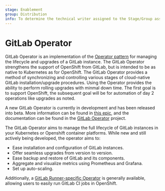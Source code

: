 ```yaml
---
stage: Enablement
group: Distribution
info: To determine the technical writer assigned to the Stage/Group associated with this page, see https://about.gitlab.com/handbook/engineering/ux/technical-writing/#designated-technical-writers
---
```


# GitLab Operator

GitLab Operator is an implementation of the [Operator pattern](https://www.openshift.com/blog)
for managing the lifecycle and upgrades of a GitLab instance. The GitLab Operator strengthens the support of OpenShift from GitLab, but is intended to be as native to Kubernetes as for OpenShift. The GitLab Operator provides a method of synchronizing and controlling various
stages of cloud-native GitLab installation/upgrade procedures. Using the Operator provides the ability to perform
rolling upgrades with minmal down time. The first goal is to support OpenShift, the subsequent goal will be for automation of day 2 operations like upgrades as noted.

A new GitLab Operator is currently in development and has been released into beta. More information can be found in [this epic](https://gitlab.com/groups/gitlab-org/-/epics/3444), and the documentation can be found in the [GitLab Operator](https://gitlab.com/gitlab-org/gl-openshift/gitlab-operator/-/tree/master/doc) project. 

The GitLab Operator aims to manage the full lifecycle of GitLab instances in your Kubernetes or Openshift container platforms.
While new and still actively being developed, the operator aims to:

- Ease installation and configuration of GitLab instances.
- Offer seamless upgrades from version to version.
- Ease backup and restore of GitLab and its components.
- Aggregate and visualize metrics using Prometheus and Grafana.
- Set up auto-scaling.

Additionally, a [GitLab Runner-specific Operator](https://docs.gitlab.com/runner/install/openshift.html) is generally available, allowing users to easily run GitLab CI jobs in OpenShift.
